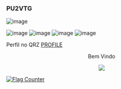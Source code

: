 ### PU2VTG ###



![image](https://media3.giphy.com/media/keTwQbbQwlNM2RNJsW/giphy.gif?cid=790b76115d6d9a52d971892b73056df9af25df415cf528d5&rid=giphy.gif&ct=g)





![image](https://img.shields.io/badge/Shell_Script-121011?style=for-the-badge&logo=gnu-bash&logoColor=white)
![image](https://img.shields.io/badge/Linux-FCC624?style=for-the-badge&logo=linux&logoColor=black)
![image](https://img.shields.io/badge/Kali_Linux-557C94?style=for-the-badge&logo=kali-linux&logoColor=white)
![image](https://img.shields.io/badge/Raspberry%20Pi-A22846?style=for-the-badge&logo=Raspberry%20Pi&logoColor=white)



Perfil no QRZ [PROFILE](https://www.qrz.com/db/pu2vtg)


<p align="center"> Bem Vindo </p>
<p align="center">   <img alingn="center" src="https://profile-counter.glitch.me/ghsguimaraes/count.svg" /></p>




<a href="https://info.flagcounter.com/ZoSh"><img src="https://s04.flagcounter.com/count2/ZoSh/bg_FFFFFF/txt_000000/border_CCCCCC/columns_1/maxflags_5/viewers_0/labels_1/pageviews_1/flags_0/percent_0/" alt="Flag Counter" border="0"></a>


